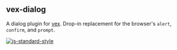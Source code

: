 ## vex-dialog

A dialog plugin for [vex](https://github.com/bbatliner/vex2). Drop-in replacement for the browser's `alert`, `confirm`, and `prompt`.

[![js-standard-style](https://cdn.rawgit.com/feross/standard/master/badge.svg)](https://github.com/feross/standard)
